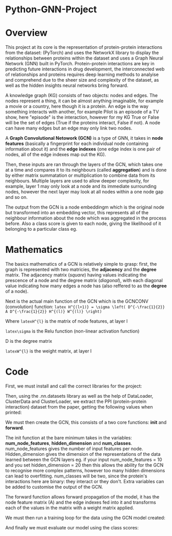# Python-GNN-Project
# Overview
This project at its core is the representation of protein-protein interactions from the dataset: (PyTorch) and uses the NetworkX library to display the relationships between proteins within the dataset and uses a Graph Neural Network (GNN) built in PyTorch. Protein-protein interactions are key in predicting future interactions in drug development, the interconnected web of relationships and proteins requires deep learning methods to analyise and comprehend due to the sheer size and complexity of the dataset, as well as the hidden insights neural networks bring forward.

A knowledge graph (KG) consists of two objects: nodes and edges. The nodes represent a thing, it can be almost anything imaginable, for example a movie or a country, here though it is a protein. An edge is the way something interacts with another, for example Pilot is an episode of a TV show, here "episode" is the interaction, however for my KG True or False will be the set of edges (True if the proteins interact, False if not). A node can have many edges but an edge may only link two nodes.

A **Graph Convolutional Netowork (GCN)** is a type of GNN, it takes in **node features** (basically a fingerprint for each individual node containing information about it) and the **edge indexes** (one edge index is one pair of nodes, all of the edge indexes map out the KG). 

Then, these inputs are ran through the layers of the GCN, which takes one at a time and compares it to its neighbours (called **aggregation**) and is done by either matrix summatation or multiplication to combine data from its neighbours. Multiple layers are used to allow deeper complexity, for example, layer 1 may only look at a node and its immediate surrounding nodes, however the next layer may look at all nodes within a one node gap and so on.

The output from the GCN is a node embeddingm which is the original node but transformed into an embedding vector, this represents all of the neighbour information about the node which was aggregated in the process before. Also a class score is given to each node, giving the likelihood of it belonging to a particular class eg.  

# Mathematics
The basics mathematics of a GCN is relatively simple to grasp: first, the graph is represented with two matricies, the **adjacency** and the **degree** matrix. The adjacency matrix (_square_) having values indicating the prescence of a node and the degree matrix (_diagonal_), with each diagonal value indicating how many edges a node has (also reffered to as the **degree** of a node).

Next is the actual main function of the GCN which is the GCNCONV (convolution) function: ```latex
H^{(l+1)} = \sigma \left( D^{-\frac{1}{2}} A D^{-\frac{1}{2}} H^{(l)} W^{(l)} \right)```

Where ```latexH^{l}``` is the matrix of node features, at layer l

```latex\sigma``` is the Relu function (non-linear activation function)

D is the degree matrix

```latexW^{l}``` is the weight matrix, at layer l

# Code

First, we must install and call the correct libraries for the project:


Then, using the .nn.datasets library as well as the help of DataLoader, ClusterData and ClusterLoader, we extract the PPI (protein-protein interaction) dataset from the paper, getting the following values when printed: 


We must then create the GCN, this consists of a two core functions: **__init__** and **forward**. 

The init function at the bare minimum takes in the variables: **num_node_features**, **hidden_dimension** and **num_classes**. num_node_features gives the number of input features per node. Hidden_dimension gives the dimension of the representations of the data learned between the GCN layers eg. if your input num_node_features = 10 and you set hidden_dimension = 20 then this allows the ability for the GCN to recognise more complex patterns, however too many hidden dimensions can lead to overfitting. num_classes will be two, since the protein's interactions here are binary: they interact or they don't. Extra variables can be added to customise the output of the GCN.

The forward function allows forward propagation of the model, it has the node feature matrix (A) and the edge indexes fed into it and transforms each of the values in the matrix with a weight matrix applied.


We must then run a training loop for the data using the GCN model created:


And finally we must evaluate our model using the class scores:

